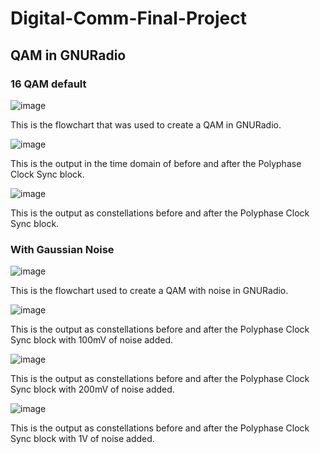 # Digital-Comm-Final-Project
## QAM in GNURadio

### 16 QAM default
![image](https://github.com/blee0730/Digital-Comm-Final-Project/assets/130094173/e402faeb-7393-417d-9101-1ea8d6434e9f)

This is the flowchart that was used to create a QAM in GNURadio.

![image](https://github.com/blee0730/Digital-Comm-Final-Project/assets/130094173/0e607541-89cc-4f63-8c23-bcf9e78b9609)

This is the output in the time domain of before and after the Polyphase Clock Sync block.

![image](https://github.com/blee0730/Digital-Comm-Final-Project/assets/130094173/95ee9506-0a46-4bf3-9d97-e7dd4a470edd)

This is the output as constellations before and after the Polyphase Clock Sync block.

### With Gaussian Noise
![image](https://github.com/blee0730/Digital-Comm-Final-Project/assets/130094173/3e3e791e-07ab-4029-88b2-6016d23848a7)

This is the flowchart used to create a QAM with noise in GNURadio.

![image](https://github.com/blee0730/Digital-Comm-Final-Project/assets/130094173/cac606ab-2fbd-41b1-b431-a58ed4c3c272)

This is the output as constellations before and after the Polyphase Clock Sync block with 100mV of noise added.

![image](https://github.com/blee0730/Digital-Comm-Final-Project/assets/130094173/cc73ac9f-55e8-42e0-811e-6777077a19ca)

This is the output as constellations before and after the Polyphase Clock Sync block with 200mV of noise added.

![image](https://github.com/blee0730/Digital-Comm-Final-Project/assets/130094173/cbd3be95-40ce-4739-8420-7c16b756e3bc)

This is the output as constellations before and after the Polyphase Clock Sync block with 1V of noise added.
